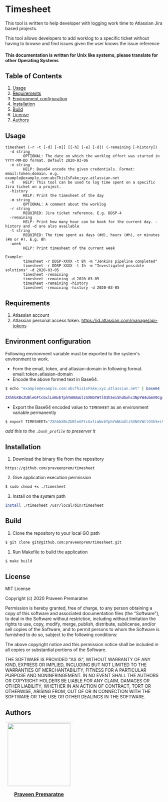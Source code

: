 # Timesheet

This tool is written to help developer with logging work time to Atlassian Jira based projects.

This tool allows developers to add worklog to a specific ticket without having to browse and find issues
given the user knows the issue reference

#### This documentation is written for Unix like systems, please translate for other Operating Systems

## Table of Contents

1. [Usage](#usage)
2. [Requirements](#requirements)
3. [Environment configuration](#environment-configuration)
4. [Installation](#installation)
5. [Build](#build)
6. [License](#license)
7. [Authors](#authors)

## Usage
```
timesheet (-r -t [-d] [-m]] [[-h] [-e] [-d]) (-remaining [-history])
  -d string
        OPTIONAL: The date on which the worklog effort was started in YYYY-MM-DD format. Default 2020-03-06
  -e string
        HELP: Base64 encode the given credentials. Format: email:token;domain. e.g. example@example.com:abcThisIsFake;xyz.atlassian.net
  -h    HELP: This tool can be used to log time spent on a specific Jira ticket on a project.
  -history
        HELP: Print the timesheet of the day
  -m string
        OPTIONAL: A comment about the worklog
  -r string
        REQUIRED: Jira ticket reference. E.g. DDSP-4
  -remaining
        HELP: Print how many hour can be book for the current day. -history and -d are also available
  -t string
        REQUIRED: The time spent as days (#d), hours (#h), or minutes (#m or #). E.g. 8h
  -week
    	HELP: Print timesheet of the current week

Example:
        timesheet -r DDSP-XXXX -t 8h -m "Jenkins pipeline completed"
        timesheet -r DDSP-XXXX -t 1h -m "Investigated possible solutions" -d 2020-03-05
        timesheet -remaining
        timesheet -remaining -d 2020-03-05
        timesheet -remaining -history
        timesheet -remaining -history -d 2020-03-05
```

## Requirements
1. Atlassian account
1. Atlassian personal access token. https://id.atlassian.com/manage/api-tokens

## Environment configuration
Following environment variable must be exported to the system's environment to work.

* Form the email, token, and atlasian-domain in following format. email`:`token`;`atlasian-domain
* Encode the above formed text in Base64.
```bash
$ echo "example@example.com:abcThisIsFake;xyz.atlassian.net" | base64

ZXhhbXBsZUBleGFtcGxlLmNvbTphYmNUaGlzSXNGYWtlO3h5ei5hdGxhc3NpYW4ubmV0Cg==
```
* Export the Base64 encoded value to `TIMESHEET` as an environment variable permanently
```bash
$ export TIMESHEET="ZXhhbXBsZUBleGFtcGxlLmNvbTphYmNUaGlzSXNGYWtlO3h5ei5hdGxhc3NpYW4ubmV0Cg=="
```
_add this to the `.bash_profile` to preserver it_
 
## Installation

1. Download the binary file from the repository
```
https://github.com/praveenprem/timesheet
```

2. Give application execution permission
```bash
$ sudo chmod +x ./timesheet
```

3. Install on the system path
```bash
install ./timesheet /usr/local/bin/timesheet
```

## Build

1. Clone the repository to your local GO path
```bash
$ git clone git@github.com:praveenprem/timesheet.git
```

1. Run Makefile to build the application
```bash
$ make build
```

## License

MIT License

Copyright (c) 2020 Praveen Premaratne

Permission is hereby granted, free of charge, to any person obtaining a copy
of this software and associated documentation files (the "Software"), to deal
in the Software without restriction, including without limitation the rights
to use, copy, modify, merge, publish, distribute, sublicense, and/or sell
copies of the Software, and to permit persons to whom the Software is
furnished to do so, subject to the following conditions:

The above copyright notice and this permission notice shall be included in all
copies or substantial portions of the Software.

THE SOFTWARE IS PROVIDED "AS IS", WITHOUT WARRANTY OF ANY KIND, EXPRESS OR
IMPLIED, INCLUDING BUT NOT LIMITED TO THE WARRANTIES OF MERCHANTABILITY,
FITNESS FOR A PARTICULAR PURPOSE AND NONINFRINGEMENT. IN NO EVENT SHALL THE
AUTHORS OR COPYRIGHT HOLDERS BE LIABLE FOR ANY CLAIM, DAMAGES OR OTHER
LIABILITY, WHETHER IN AN ACTION OF CONTRACT, TORT OR OTHERWISE, ARISING FROM,
OUT OF OR IN CONNECTION WITH THE SOFTWARE OR THE USE OR OTHER DEALINGS IN THE
SOFTWARE.

## Authors
   | <div><a href="https://github.com/praveenprem"><img width="200" src="https://avatars3.githubusercontent.com/u/23165760"/><p></p><p>Praveen Premaratne</p></a></div> |
   | :-------: |

